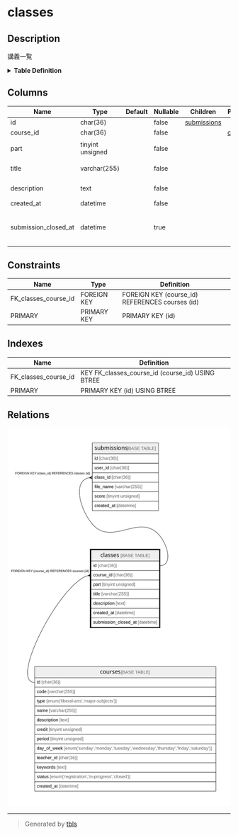 # classes

## Description

講義一覧

<details>
<summary><strong>Table Definition</strong></summary>

```sql
CREATE TABLE `classes` (
  `id` char(36) COLLATE utf8mb4_bin NOT NULL,
  `course_id` char(36) COLLATE utf8mb4_bin NOT NULL,
  `part` tinyint unsigned NOT NULL,
  `title` varchar(255) COLLATE utf8mb4_bin NOT NULL,
  `description` text COLLATE utf8mb4_bin NOT NULL,
  `created_at` datetime NOT NULL,
  `submission_closed_at` datetime DEFAULT NULL,
  PRIMARY KEY (`id`),
  KEY `FK_classes_course_id` (`course_id`),
  CONSTRAINT `FK_classes_course_id` FOREIGN KEY (`course_id`) REFERENCES `courses` (`id`)
) ENGINE=InnoDB DEFAULT CHARSET=utf8mb4 COLLATE=utf8mb4_bin
```

</details>

## Columns

| Name                 | Type             | Default | Nullable | Children                      | Parents               | Comment                        |
| -------------------- | ---------------- | ------- | -------- | ----------------------------- | --------------------- | ------------------------------ |
| id                   | char(36)         |         | false    | [submissions](submissions.md) |                       |                                |
| course_id            | char(36)         |         | false    |                               | [courses](courses.md) | 科目のID                          |
| part                 | tinyint unsigned |         | false    |                               |                       | 講義の順序                          |
| title                | varchar(255)     |         | false    |                               |                       | 講義のタイトル                        |
| description          | text             |         | false    |                               |                       | 講義の説明                          |
| created_at           | datetime         |         | false    |                               |                       |                                |
| submission_closed_at | datetime         |         | true     |                               |                       | 課題締め切り時のタイムスタンプ                |

## Constraints

| Name                 | Type        | Definition                                      |
| -------------------- | ----------- | ----------------------------------------------- |
| FK_classes_course_id | FOREIGN KEY | FOREIGN KEY (course_id) REFERENCES courses (id) |
| PRIMARY              | PRIMARY KEY | PRIMARY KEY (id)                                |

## Indexes

| Name                 | Definition                                       |
| -------------------- | ------------------------------------------------ |
| FK_classes_course_id | KEY FK_classes_course_id (course_id) USING BTREE |
| PRIMARY              | PRIMARY KEY (id) USING BTREE                     |

## Relations

![er](classes.svg)

---

> Generated by [tbls](https://github.com/k1LoW/tbls)
